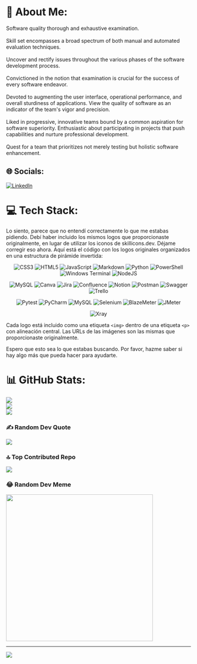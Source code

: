 # 💫 About Me:
Software quality thorough and exhaustive examination.
<br>
<br>
Skill set encompasses a broad spectrum of both manual and automated evaluation techniques.
<br>
<br>
Uncover and rectify issues throughout the various phases of the software development process.
<br>
<br>
Convictioned in the notion that examination is crucial for the success of every software endeavor.
<br>
<br>
Devoted to augmenting the user interface, operational performance, and overall sturdiness of applications. View the quality of software as an indicator of the team's vigor and precision.
<br>
<br>
Liked in progressive, innovative teams bound by a common aspiration for software superiority. Enthusiastic about participating in projects that push capabilities and nurture professional development.
<br>
<br>
Quest for a team that prioritizes not merely testing but holistic software enhancement.



## 🌐 Socials:
[![LinkedIn](https://img.shields.io/badge/LinkedIn-%230077B5.svg?logo=linkedin&logoColor=white)](https://linkedin.com/in/linkedin.com/in/patricgallardo) 

# 💻 Tech Stack:
Lo siento, parece que no entendí correctamente lo que me estabas pidiendo. Debí haber incluido los mismos logos que proporcionaste originalmente, en lugar de utilizar los iconos de skillicons.dev. Déjame corregir eso ahora. Aquí está el código con los logos originales organizados en una estructura de pirámide invertida:

<p align="center">
  <img src="https://img.shields.io/badge/css3-%231572B6.svg?style=for-the-badge&logo=css3&logoColor=white" alt="CSS3" />
  <img src="https://img.shields.io/badge/html5-%23E34F26.svg?style=for-the-badge&logo=html5&logoColor=white" alt="HTML5" />
  <img src="https://img.shields.io/badge/javascript-%23323330.svg?style=for-the-badge&logo=javascript&logoColor=%23F7DF1E" alt="JavaScript" />
  <img src="https://img.shields.io/badge/markdown-%23000000.svg?style=for-the-badge&logo=markdown&logoColor=white" alt="Markdown" />
  <img src="https://img.shields.io/badge/python-3670A0?style=for-the-badge&logo=python&logoColor=ffdd54" alt="Python" />
  <img src="https://img.shields.io/badge/PowerShell-%235391FE.svg?style=for-the-badge&logo=powershell&logoColor=white" alt="PowerShell" />
  <img src="https://img.shields.io/badge/Windows%20Terminal-%234D4D4D.svg?style=for-the-badge&logo=windows-terminal&logoColor=white" alt="Windows Terminal" />
  <img src="https://img.shields.io/badge/node.js-6DA55F?style=for-the-badge&logo=node.js&logoColor=white" alt="NodeJS" />
</p>
<p align="center">
  <img src="https://img.shields.io/badge/mysql-%2300000f.svg?style=for-the-badge&logo=mysql&logoColor=white" alt="MySQL" />
  <img src="https://img.shields.io/badge/Canva-%2300C4CC.svg?style=for-the-badge&logo=Canva&logoColor=white" alt="Canva" />
  <img src="https://img.shields.io/badge/jira-%230A0FFF.svg?style=for-the-badge&logo=jira&logoColor=white" alt="Jira" />
  <img src="https://img.shields.io/badge/confluence-%23172BF4.svg?style=for-the-badge&logo=confluence&logoColor=white" alt="Confluence" />
  <img src="https://img.shields.io/badge/Notion-%23000000.svg?style=for-the-badge&logo=notion&logoColor=white" alt="Notion" />
  <img src="https://img.shields.io/badge/Postman-FF6C37?style=for-the-badge&logo=postman&logoColor=white" alt="Postman" />
  <img src="https://img.shields.io/badge/-Swagger-%23Clojure?style=for-the-badge&logo=swagger&logoColor=white" alt="Swagger" />
  <img src="https://img.shields.io/badge/Trello-%23026AA7.svg?style=for-the-badge&logo=Trello&logoColor=white" alt="Trello" />
</p>
<p align="center">
  <img src="https://img.shields.io/badge/pytest-%230A9EDC.svg?style=for-the-badge&logo=pytest&logoColor=white" alt="Pytest" />
  <img src="https://img.shields.io/badge/pycharm-143?style=for-the-badge&logo=pycharm&logoColor=black&color=black&labelColor=green" alt="PyCharm" />
  <img src="https://img.shields.io/badge/mysql-%2300f.svg?style=for-the-badge&logo=mysql&logoColor=white" alt="MySQL" />
  <img src="https://img.shields.io/badge/-selenium-%43B02A?style=for-the-badge&logo=selenium&logoColor=white" alt="Selenium" />
  <img src="https://img.shields.io/badge/BlazeMeter-CA4245?style=for-the-badge&logo=BlazeMeter&logoColor=white" alt="BlazeMeter" />
  <img src="https://img.shields.io/badge/JMeter-%23CF2900.svg?style=for-the-badge&logo=ApacheJmeter&logoColor=white" alt="JMeter" />
</p>
<p align="center">
  <img src="https://img.shields.io/badge/XRay-00bbff?style=for-the-badge&logo=XRay&logoColor=white" alt="Xray" />
</p>

Cada logo está incluido como una etiqueta `<img>` dentro de una etiqueta `<p>` con alineación central. Las URLs de las imágenes son las mismas que proporcionaste originalmente.

Espero que esto sea lo que estabas buscando. Por favor, hazme saber si hay algo más que pueda hacer para ayudarte.

# 📊 GitHub Stats:
![](https://github-readme-stats.vercel.app/api?username=GitTestingPat&theme=dark&hide_border=false&include_all_commits=true&count_private=true)<br/>
![](https://github-readme-streak-stats.herokuapp.com/?user=GitTestingPat&theme=dark&hide_border=false)<br/>
![](https://github-readme-stats.vercel.app/api/top-langs/?username=GitTestingPat&theme=dark&hide_border=false&include_all_commits=true&count_private=true&layout=compact)

### ✍️ Random Dev Quote
![](https://quotes-github-readme.vercel.app/api?type=horizontal&theme=radical)

### 🔝 Top Contributed Repo
![](https://github-contributor-stats.vercel.app/api?username=GitTestingPat&limit=5&theme=radical&combine_all_yearly_contributions=true)

### 😂 Random Dev Meme
<img src='https://randommeme-five.vercel.app/' style="height: 400px;"/>

---
<a href="https://visitcount.itsvg.in">
  <img src="https://visitcount.itsvg.in/api?id=GitTestingPat&label=Profile%20Views&color=11&icon=0&pretty=true" />
</a>

<!-- Proudly created with GPRM ( https://gprm.itsvg.in ) -->
